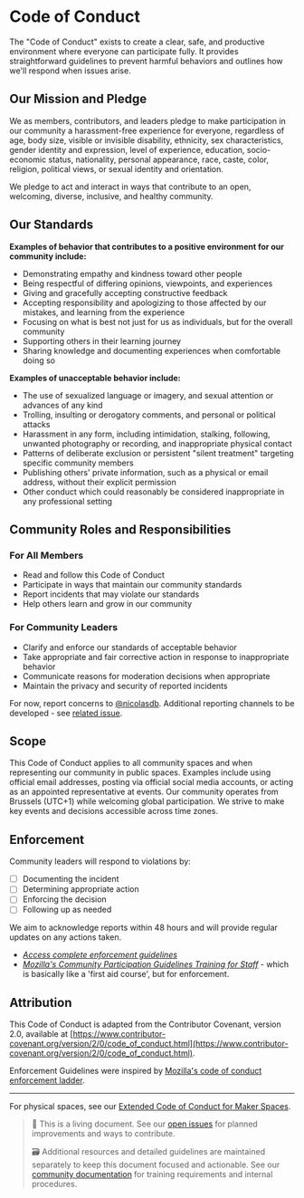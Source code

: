 # Code of Conduct

The "Code of Conduct" exists to create a clear, safe, and productive environment where everyone can participate fully. It provides straightforward guidelines to prevent harmful behaviors and outlines how we'll respond when issues arise.

## Our Mission and Pledge

We as members, contributors, and leaders pledge to make participation in our community a harassment-free experience for everyone, regardless of age, body size, visible or invisible disability, ethnicity, sex characteristics, gender identity and expression, level of experience, education, socio-economic status, nationality, personal appearance, race, caste, color, religion, political views, or sexual identity and orientation.

We pledge to act and interact in ways that contribute to an open, welcoming, diverse, inclusive, and healthy community.

## Our Standards

**Examples of behavior that contributes to a positive environment for our community include:**

* Demonstrating empathy and kindness toward other people
* Being respectful of differing opinions, viewpoints, and experiences
* Giving and gracefully accepting constructive feedback
* Accepting responsibility and apologizing to those affected by our mistakes, and learning from the experience
* Focusing on what is best not just for us as individuals, but for the overall community
* Supporting others in their learning journey
* Sharing knowledge and documenting experiences when comfortable doing so

**Examples of unacceptable behavior include:**

* The use of sexualized language or imagery, and sexual attention or advances of any kind
* Trolling, insulting or derogatory comments, and personal or political attacks
* Harassment in any form, including intimidation, stalking, following, unwanted photography or recording, and inappropriate physical contact
* Patterns of deliberate exclusion or persistent "silent treatment" targeting specific community members
* Publishing others' private information, such as a physical or email address, without their explicit permission
* Other conduct which could reasonably be considered inappropriate in any professional setting

## Community Roles and Responsibilities

### For All Members

* Read and follow this Code of Conduct
* Participate in ways that maintain our community standards
* Report incidents that may violate our standards
* Help others learn and grow in our community

### For Community Leaders

* Clarify and enforce our standards of acceptable behavior
* Take appropriate and fair corrective action in response to inappropriate behavior
* Communicate reasons for moderation decisions when appropriate
* Maintain the privacy and security of reported incidents

For now, report concerns to [@nicolasdb](https://github.com/nicolasdb). Additional reporting channels to be developed - see [related issue](https://github.com/nicolasdb/docker-learning-journey/issues).

## Scope

This Code of Conduct applies to all community spaces and when representing our community in public spaces. Examples include using official email addresses, posting via official social media accounts, or acting as an appointed representative at events.
Our community operates from Brussels (UTC+1) while welcoming global participation. We strive to make key events and decisions accessible across time zones.

## Enforcement

Community leaders will respond to violations by:

* [ ] Documenting the incident
* [ ] Determining appropriate action
* [ ] Enforcing the decision
* [ ] Following up as needed

We aim to acknowledge reports within 48 hours and will provide regular updates on any actions taken.

* [_Access complete enforcement guidelines_](https://github.com/mozilla/inclusion/blob/master/code-of-conduct-enforcement/consequence-ladder.md)
* [_Mozilla's Community Participation Guidelines Training for Staff_](https://mozilla.teachable.com/p/cpg-training-staff) - which is basically like a 'first aid course', but for enforcement.

## Attribution

This Code of Conduct is adapted from the Contributor Covenant, version 2.0, available at [https://www.contributor-covenant.org/version/2/0/code_of_conduct.html](https://www.contributor-covenant.org/version/2/0/code_of_conduct.html).

Enforcement Guidelines were inspired by [Mozilla's code of conduct enforcement ladder](https://github.com/mozilla/inclusion/tree/master).

---

For physical spaces, see our [Extended Code of Conduct for Maker Spaces](./docs/CODE_OF_CONDUCT_extended.md).

> 📝 This is a living document. See our [open issues](https://github.com/nicolasdb/repoTemplate/issues/) for planned improvements and ways to contribute.
>
> 🗃️ Additional resources and detailed guidelines are maintained separately to keep this document focused and actionable. See our [community documentation](./docs/) for training requirements and internal procedures.
